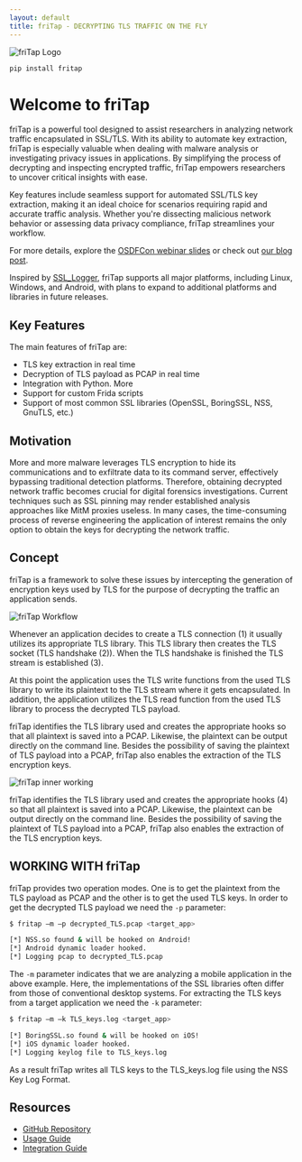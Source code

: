 ```yaml
---
layout: default
title: friTap - DECRYPTING TLS TRAFFIC ON THE FLY
---
```


![friTap Logo](https://raw.githubusercontent.com/fkie-cad/friTap/main/assets/logo.png)

```bash
pip install fritap
```

# Welcome to friTap

friTap is a powerful tool designed to assist researchers in analyzing network traffic encapsulated in SSL/TLS. With its ability to automate key extraction, friTap is especially valuable when dealing with malware analysis or investigating privacy issues in applications. By simplifying the process of decrypting and inspecting encrypted traffic, friTap empowers researchers to uncover critical insights with ease.

Key features include seamless support for automated SSL/TLS key extraction, making it an ideal choice for scenarios requiring rapid and accurate traffic analysis. Whether you're dissecting malicious network behavior or assessing data privacy compliance, friTap streamlines your workflow.

For more details, explore the [OSDFCon webinar slides](https://github.com/fkie-cad/friTap/blob/main/assets/friTapOSDFConwebinar.pdf) or check out [our blog post](https://lolcads.github.io/posts/2022/08/fritap/).

Inspired by [SSL_Logger](https://github.com/google/ssl_logger), friTap supports all major platforms, including Linux, Windows, and Android, with plans to expand to additional platforms and libraries in future releases.

## Key Features

The main features of friTap are:

- TLS key extraction in real time
- Decryption of TLS payload as PCAP in real time
- Integration with Python. More 
- Support for custom Frida scripts
- Support of most common SSL libraries (OpenSSL, BoringSSL, NSS, GnuTLS, etc.)


## Motivation

More and more malware leverages TLS encryption to hide its communications and to exfiltrate data to its command server, effectively bypassing traditional detection platforms. Therefore, obtaining decrypted network traffic becomes crucial for digital forensics investigations. Current techniques such as SSL pinning may render established analysis approaches like MitM proxies useless. In many cases, the time-consuming process of reverse engineering the application of interest remains the only option to obtain the keys for decrypting the network traffic.


## Concept

friTap is a framework to solve these issues by intercepting the generation of encryption keys used by TLS for the purpose of decrypting the traffic an application sends.

![friTap Workflow](https://raw.githubusercontent.com/fkie-cad/friTap/main/assets/fritap_workflow.png)

Whenever an application decides to create a TLS connection (1) it usually utilizes its appropriate TLS library. This TLS library then creates the TLS socket (TLS handshake (2)). When the TLS handshake is finished the TLS stream is established (3). 

At this point the application uses the TLS write functions from the used TLS library to write its plaintext to the TLS stream where it gets encapsulated. In addition, the application utilizes the TLS read function from the used TLS library to process the decrypted TLS payload.

friTap identifies the TLS library used and creates the appropriate hooks so that all plaintext is saved into a PCAP. Likewise, the plaintext can be output directly on the command line. Besides the possibility of saving the plaintext of TLS payload into a PCAP, friTap also enables the extraction of the TLS encryption keys. 

![friTap inner working](https://raw.githubusercontent.com/fkie-cad/friTap/main/assets/fritap_inner_working.png)

friTap identifies the TLS library used and creates the appropriate hooks (4) so that all plaintext is saved into a PCAP. Likewise, the plaintext can be output directly on the command line. Besides the possibility of saving the plaintext of TLS payload into a PCAP, friTap also enables the extraction of the TLS encryption keys. 

## WORKING WITH friTap

 friTap provides two operation modes. One is to get the plaintext from the TLS payload as PCAP and the other is to get the used TLS keys. In order to get the decrypted TLS payload we need the `-p` parameter:
 ```bash
$ fritap –m –p decrypted_TLS.pcap <target_app>

[*] NSS.so found & will be hooked on Android!
[*] Android dynamic loader hooked.
[*] Logging pcap to decrypted_TLS.pcap
 ```


The `-m` parameter indicates that we are analyzing a mobile application in the above example. Here, the implementations of the SSL libraries often differ from those of conventional desktop systems. For extracting the TLS keys from a target application we need the `-k` parameter:
```bash
$ fritap –m –k TLS_keys.log <target_app>

[*] BoringSSL.so found & will be hooked on iOS!
[*] iOS dynamic loader hooked.
[*] Logging keylog file to TLS_keys.log
```

As a result friTap writes all TLS keys to the TLS_keys.log file using the NSS Key Log Format.


## Resources
- [GitHub Repository](https://github.com/fkie-cad/friTap)
- [Usage Guide](https://github.com/fkie-cad/friTap/blob/main/USAGE.md)
- [Integration Guide](https://github.com/fkie-cad/friTap/blob/main/INTEGRATION.md)


